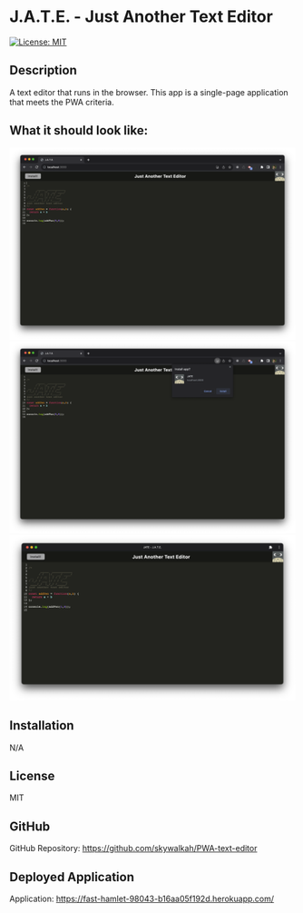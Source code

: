 # J.A.T.E. - Just Another Text Editor

[![License: MIT](https://img.shields.io/badge/License-MIT-yellow.svg)](https://opensource.org/licenses/MIT)

## Description
A text editor that runs in the browser. This app is a single-page application that meets the PWA criteria.

## What it should look like:
![A screenshot of the app running in Chrome.](./client/src/images/chrome.png)
![A screenshot of the app prompt to confirm installing the app](./client/src/images/install.png)
![A screenshot of the app installed and running on its own window.](./client/src/images/app.png)

## Installation
N/A

## License
MIT

## GitHub
GitHub Repository: https://github.com/skywalkah/PWA-text-editor

## Deployed Application
Application: https://fast-hamlet-98043-b16aa05f192d.herokuapp.com/